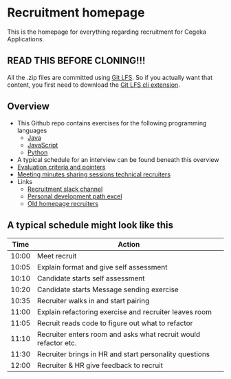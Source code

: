 # Recruitment homepage
This is the homepage for everything regarding recruitment for Cegeka Applications.

## READ THIS BEFORE CLONING!!!
All the .zip files are committed using [Git LFS](https://git-lfs.github.com/). So if you actually want that content, you first need to download the [Git LFS cli extension](https://git-lfs.github.com/).

## Overview
- This Github repo contains exercises for the following programming languages 
    - [Java](exercises/README.md)
    - [JavaScript](exercises-js/README.md)
    - [Python](exercises-py/README.md)
- A typical schedule for an interview can be found beneath this overview
- [Evaluation criteria and pointers](EvaluationCriteriaAndPointers.md) 
- [Meeting minutes sharing sessions technical recruiters](sharing-sessions)
- Links
    - [Recruitment slack channel](https://cegeka.slack.com/messages/G0C0ZDVK6)
    - [Personal development path excel](https://portal.cegeka.com/kn/root/ContinuousLearning/SitePages/Personal%20Development.aspx)
    - [Old homepage recruiters](https://portal.cegeka.com/kn/cc1/ASFrecruitment/SitePages/Community%20Home.aspx)

## A typical schedule might look like this

| Time  | Action |
| ----  | ------ |
| 10:00 | Meet recruit |
| 10:05 | Explain format and give self assessment |
| 10:10 | Candidate starts self assessment |
| 10:20 | Candidate starts Message sending exercise |
| 10:35 | Recruiter walks in and start pairing |
| 11:00 | Explain refactoring exercise and recruiter leaves room |
| 11:05 | Recruit reads code to figure out what to refactor |
| 11:10 | Recruiter enters room and asks what recruit would refactor etc. |
| 11:30 | Recruiter brings in HR and start personality questions |
| 12:00 | Recruiter & HR give feedback to recruit |
